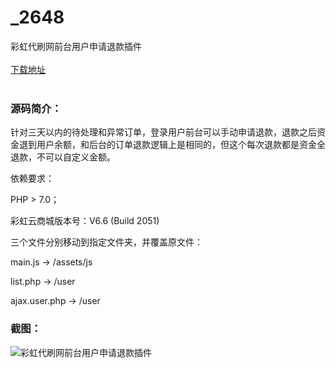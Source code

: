 # _2648
彩虹代刷网前台用户申请退款插件
<br/></br>
[下载地址](https://www.uuid2.com/2648.html "下载地址")
<br/></br>
<h3>源码简介：</h3>
<p>针对三天以内的待处理和异常订单，登录用户前台可以手动申请退款，退款之后资金退到用户余额，和后台的订单退款逻辑上是相同的，但这个每次退款都是资金全退款，不可以自定义金额。<p>
<p>依赖要求：<p>
<p>PHP > 7.0；<p>
<p>彩虹云商城版本号：V6.6 (Build 2051)<p>
<p>三个文件分别移动到指定文件夹，并覆盖原文件：<p>
<p>main.js -> /assets/js<p>
<p>list.php -> /user<p>
<p>ajax.user.php -> /user<p>
<h3>截图：</h3>
<img src="https://www.uuid2.com/wp-content/uploads/img/202107/806dde2708.jpg" alt="彩虹代刷网前台用户申请退款插件">
